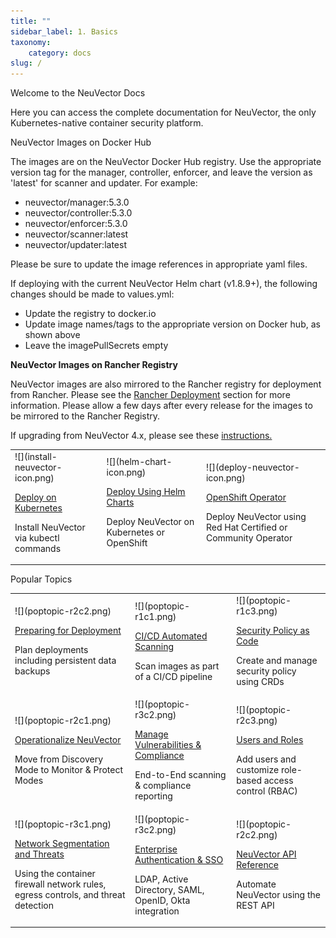 ```yaml
---
title: ""
sidebar_label: 1. Basics
taxonomy:
    category: docs
slug: /
---
```


<p class="titles">Welcome to the NeuVector Docs</p>
<p class="subtitles">Here you can access the complete documentation for NeuVector, the only Kubernetes-native container security platform.</p>

<p class="subtitles">NeuVector Images on Docker Hub</p>

The images are on the NeuVector Docker Hub registry. Use the appropriate version tag for the manager, controller, enforcer, and leave the version as 'latest' for scanner and updater. For example:

+ neuvector/manager:5.3.0
+ neuvector/controller:5.3.0
+ neuvector/enforcer:5.3.0
+ neuvector/scanner:latest
+ neuvector/updater:latest

Please be sure to update the image references in appropriate yaml files.

If deploying with the current NeuVector Helm chart (v1.8.9+), the following changes should be made to values.yml:

+ Update the registry to docker.io
+ Update image names/tags to the appropriate version on Docker hub, as shown above
+ Leave the imagePullSecrets empty

<strong>NeuVector Images on Rancher Registry </strong>

NeuVector images are also mirrored to the Rancher registry for deployment from Rancher. Please see the [Rancher Deployment](deploying/rancher) section for more information. Please allow a few days after every release for the images to be mirrored to the Rancher Registry.

If upgrading from NeuVector 4.x, please see these <a href="/releasenotes/5x#upgrading-from-neuvector-4x-to-5x">instructions.</a>

<table class="htmltable">	
<tr>		
	<td class="mainoptions">
		<div class="mainoptionicon">
			![](install-neuvector-icon.png)
		</div>
		<span class="mainheadingcontainer">
			<div class="mainheadingcenter">
				<p class="mainheading">
					<a href="/deploying/kubernetes">Deploy on Kubernetes</a>
				</p> 
				<p class="maintext">Install NeuVector via kubectl commands</p> 
			</div>
		</span>
	</td>
	<td class="mainoptions">
		<div class="mainoptionicon">
			![](helm-chart-icon.png)
		</div>
		<span class="mainheadingcontainer">
			<div class="mainheadingcenter">
				<p class="mainheading">
					<a href="https://github.com/neuvector/neuvector-helm">Deploy Using Helm Charts</a>
				</p> 
				<p class="maintext">Deploy NeuVector on Kubernetes or OpenShift</p> 
			</div>
		</span>
	</td>
	<td class="mainoptions">
		<div class="mainoptionicon">
			![](deploy-neuvector-icon.png)
		</div>
		<span class="mainheadingcontainer">
			<div class="mainheadingcenter">
				<p class="mainheading">
					<a href="/deploying/production/operators">OpenShift Operator</a>
				</p>
				<p class="maintext">Deploy NeuVector using Red Hat Certified or Community Operator</p>
			</div>
		</span>
	</td>
</tr>
</table>

<p class="titles">Popular Topics</p>

<table style={{border: "none"}}>
<tr>		
	<td class="poptopic"> 
		<span class="poptopiccontainer">
			<div class="poptopicicon">
				![](poptopic-r2c2.png)
			</div>
			<div class="poptopictextcenter">
				<p class="poptopictitle">
					<a href="/deploying/production">Preparing for Deployment</a>
				</p>
				<p class="poptopictext">Plan deployments including persistent data backups</p>
			</div>	
		</span>
	</td>
	<td class="poptopic"> 
		<span class="poptopiccontainer">
			<div class="poptopicicon">
				![](poptopic-r1c1.png)
			</div>
			<div class="poptopictextcenter">
				<p class="poptopictitle">
					<a href="/scanning/build">CI/CD Automated Scanning</a>
				</p>
				<p class="poptopictext">Scan images as part of a CI/CD pipeline</p>
			</div>	
		</span>
	</td>
	<td class="poptopic"> 
		<span class="poptopiccontainer">
			<div class="poptopicicon">
				![](poptopic-r1c3.png)
			</div>
			<div class="poptopictextcenter">
				<p class="poptopictitle">
					<a href="/policy/usingcrd">Security Policy as Code</a>
				</p>
				<p class="poptopictext">Create and manage security policy using CRDs</p>
			</div>	
		</span>
	</td>
</tr>
<tr>
	<td class="poptopic"> 
		<span class="poptopiccontainer">
			<div class="poptopicicon">
				![](poptopic-r2c1.png)
			</div>
			<div class="poptopictextcenter">
				<p class="poptopictitle">
					<a href="/policy/modes">Operationalize NeuVector</a>
				</p>
				<p class="poptopictext">Move from Discovery Mode to Monitor & Protect Modes</p>
			</div>	
		</span>
	</td>
	<td class="poptopic"> 
		<span class="poptopiccontainer">
			<div class="poptopicicon">
				![](poptopic-r3c2.png)
			</div>
			<div class="poptopictextcenter">
				<p class="poptopictitle">
					<a href="/scanning/scanning">Manage Vulnerabilities & Compliance</a>
				</p>
				<p class="poptopictext">End-to-End scanning & compliance reporting</p>
			</div>
		</span>
	</td>
	<td class="poptopic"> 
		<span class="poptopiccontainer">
			<div class="poptopicicon">
				![](poptopic-r2c3.png)
			</div>
			<div class="poptopictextcenter">
				<p class="poptopictitle">
					<a href="/configuration/users">Users and Roles</a>
				</p>
				<p class="poptopictext">Add users and customize role-based access control (RBAC)</p>
			</div>	
		</span>
	</td>	
</tr>	
<tr>
	<td class="poptopic"> 
		<span class="poptopiccontainer">
			<div class="poptopicicon">
				![](poptopic-r3c1.png)
			</div>
			<div class="poptopictextcenter">
				<p class="poptopictitle">
					<a href="/policy/networkrules">Network Segmentation and Threats</a>
				</p>
				<p class="poptopictext">Using the container firewall network rules, egress controls, and threat detection</p>
			</div>
		</span>
	</td>
	<td class="poptopic"> 
		<span class="poptopiccontainer">
			<div class="poptopicicon">
				![](poptopic-r3c2.png)
			</div>
			<div class="poptopictextcenter">
				<p class="poptopictitle">
					<a href="/integration/integration">Enterprise Authentication & SSO</a>
				</p>
				<p class="poptopictext">LDAP, Active Directory, SAML, OpenID, Okta integration</p>
			</div>	
		</span>
	</td>
	<td class="poptopic"> 
		<span class="poptopiccontainer">
			<div class="poptopicicon">
				![](poptopic-r2c2.png)
			</div>
			<div class="poptopictextcenter">
				<p class="poptopictitle">
					<a href="/automation/automation">NeuVector API Reference</a>
				</p>
				<p class="poptopictext">Automate NeuVector using the REST API</p>
			</div>
		</span>
	</td>
</tr>	
</table>
